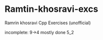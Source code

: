 # Ramtin-khosravi-excs
Ramrin khosravi Cpp Exercises (unofficial)

incomplete: 
9->4 mostly done
5_2




